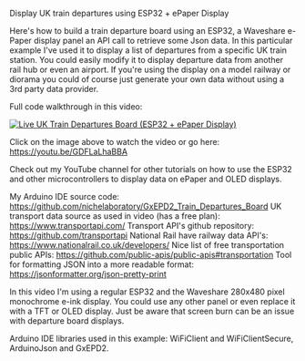 Display UK train departures using ESP32 + ePaper Display

Here's how to build a train departure board using an ESP32, a Waveshare e-Paper display panel an API call to retrieve some Json data. In this particular example I've used it to display a list of departures from a specific UK train station. You could easily modify it to display departure data from another rail hub or even an airport. If you're using the display on a model railway or diorama you could of course just generate your own data without using a 3rd party data provider.

Full code walkthrough in this video:

[![Live UK Train Departures Board (ESP32 + ePaper Display)](https://img.youtube.com/vi/toWgL52biFA/0.jpg)](https://www.youtube.com/watch?v=GDFLaLhaBBA)

Click on the image above to watch the video or go here: https://youtu.be/GDFLaLhaBBA

Check out my YouTube channel for other tutorials on how to use the ESP32 and other microcontrollers to display data on ePaper and OLED displays.

My Arduino IDE source code: https://github.com/nichelaboratory/GxEPD2_Train_Departures_Board
UK transport data source as used in video (has a free plan): https://www.transportapi.com/
Transport API's github repository: https://github.com/transportapi
National Rail have railway data API's: https://www.nationalrail.co.uk/developers/
Nice list of free transportation public APIs: https://github.com/public-apis/public-apis#transportation
Tool for formatting JSON into a more readable format: https://jsonformatter.org/json-pretty-print

In this video I'm using a regular ESP32 and the Waveshare 280x480 pixel monochrome e-ink display. You could use any other panel or even replace it with a TFT or OLED display. Just be aware that screen burn can be an issue with departure board displays.

Arduino IDE libraries used in this example: WiFiClient and WiFiClientSecure, ArduinoJson and GxEPD2.